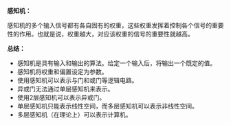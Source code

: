 **感知机：**

​	感知机的多个输入信号都有各自固有的权重，这些权重发挥着控制各个信号的重要性的作用。也就是说，权重越大，对应该权重的信号的重要性就越高。



**总结：**

- 感知机是具有输入和输出的算法。给定一个输入后，将输出一个既定的值。
- 感知机将权重和偏置设定为参数。
- 使用感知机可以表示与门和或门等逻辑电路。
- 异或门无法通过单层感知机来表示。
- 使用2层感知机可以表示异或门。
- 单层感知机只能表示线性空间，而多层感知机可以表示非线性空间。
- 多层感知机（在理论上）可以表示计算机。